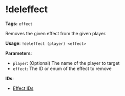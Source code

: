 # !deleffect

**Tags:** `effect`

Removes the given effect from the given player.

**Usage**: `!deleffect (player) <effect>`

**Parameters**:
- `player`: (Optional) The name of the player to target
- `effect`: The ID or enum of the effect to remove

**IDs**:
- [Effect IDs](enums/effects.md)
